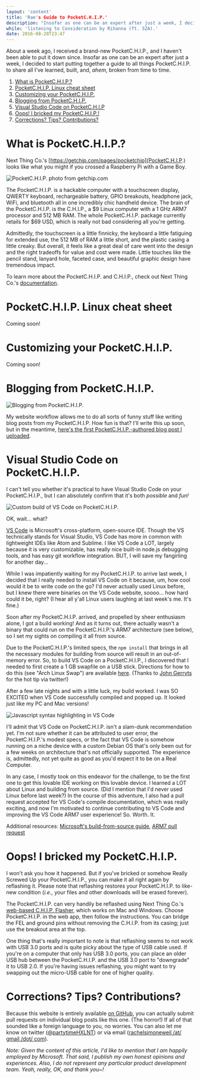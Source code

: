 ```yaml
---
layout: 'content'
title: 'Rae's Guide to PocketC.H.I.P.'
description: "Insofar as one can be an expert after just a week, I decided to start putting together a guide to all things PocketC.H.I.P. to share all I've learned, built, and, ahem, broken from time to time."
while: 'listening to Consideration by Rihanna (ft. SZA).'
date: 2016-08-28T23:47
---
```


About a week ago, I received a brand-new PocketC.H.I.P., and I haven't been able to put it down since. Insofar as one can be an expert after just a week, I decided to start putting together a guide to all things PocketC.H.I.P. to share all I've learned, built, and, *ahem*, broken from time to time.

1. [What is PocketC.H.I.P.?](#what-is-pocketchip)
2. [PocketC.H.I.P. Linux cheat sheet](#pocketchip-linux-cheat-sheet)
3. [Customizing your PocketC.H.I.P.](#customizing-your-pocketchip)
4. [Blogging from PocketC.H.I.P.](#blogging-from-pocketchip)
5. [Visual Studio Code on PocketC.H.I.P](#visual-studio-code-on-pocketchip)
6. [Oops! I bricked my PocketC.H.I.P.!](#oops-i-bricked-my-pocketchip)
7. [Corrections? Tips? Contributions?](#corrections-tips-contributions) 

# What is PocketC.H.I.P.?

Next Thing Co.'s [https://getchip.com/pages/pocketchip](PocketC.H.I.P.) looks like what you might if you crossed a Raspberry Pi with a Game Boy. 

![PocketC.H.I.P. photo from getchip.com](img/pocket.jpg)

The PocketC.H.I.P. is a hackable computer with a touchscreen display, QWERTY keyboard, rechargeable battery, GPIO breakouts, headphone jack, WiFi, and bluetooth all in one incredibly chic handheld device. The brain of the PocketC.H.I.P. is the C.H.I.P., a $9 Linux computer with a 1 GHz ARM7 processor and 512 MB RAM. The whole PocketC.H.I.P. package currently retails for $69 USD, which is really not bad considering all you're getting.

Admittedly, the touchscreen is a little finnicky, the keyboard a little fatiguing for extended use, the 512 MB of RAM a little short, and the plastic casing a little creaky. But overall, it feels like a great deal of care went into the design and the right tradeoffs for value and cost were made. Little touches like the pencil stand, lanyard hole, faceted case, and beautiful graphic design have tremendous impact.

To learn more about the PocketC.H.I.P. and C.H.I.P., check out Next Thing Co.'s [documentation](http://docs.getchip.com/).

# PocketC.H.I.P. Linux cheat sheet

Coming soon!

# Customizing your PocketC.H.I.P.

Coming soon!

# Blogging from PocketC.H.I.P.

![Blogging from PocketC.H.I.P.](img/blogging.jpg)

My website workflow allows me to do all sorts of funny stuff like writing blog posts from my PocketC.H.I.P. How fun is that? I'll write this up soon, but in the meantime, [here's the first PocketC.H.I.P.-authored blog post I uploaded](http://nobadmemories.com/blog/2016/08/whaaa-blogging-from-my-pocketchip).

# Visual Studio Code on PocketC.H.I.P.

I can't tell you whether it's practical to have Visual Studio Code on your PocketC.H.I.P., but I can absolutely confirm that it's both *possible* and *fun!*

![Custom build of VS Code on PocketC.H.I.P.](img/vscode2.jpg)

OK, wait... what?

[VS Code](http://code.visualstudio.com) is Microsoft's cross-platform, open-source IDE. Though the VS technically stands for Visual Studio, VS Code has more in common with lightweight IDEs like Atom and Sublime. I like VS Code a LOT, largely because it is very customizable, has really nice built-in node.js debugging tools, and has easy git workflow integration. BUT, I will save my fangirling for another day...

While I was impatiently waiting for my PocketC.H.I.P. to arrive last week, I decided that I really needed to install VS Code on it because, um, how cool would it be to write code on the go? I'd never actually used Linux before, but I knew there were binaries on the VS Code website, soooo... how hard could it be, right? (I hear all y'all Linux users laughing at last week's me. It's fine.)

Soon after my PocketC.H.I.P. arrived, and propelled by sheer enthusiasm alone, I got a build working! And as it turns out, there actually wasn't a binary that could run on the PocketC.H.I.P.'s ARM7 architecture (see below), so I set my sights on compiling it all from source.

Due to the PocketC.H.I.P.'s limited specs, the `npm install` that brings in all the necessary modules for building from source will result in an out-of-memory error. So, to build VS Code on a PocketC.H.I.P., I discovered that I needed to first create a 1 GB swapfile on a USB stick. Directions for how to do this (see "Arch Linux Swap") are available [here](http://raspberrypimaker.com/adding-swap-to-the-raspberrypi/). (Thanks to [John Gerryts](https://twitter.com/phonikg) for the hot tip via twitter!) 

After a few late nights and with a little luck, my build worked. I was SO EXCITED when VS Code successfully compiled and popped up. It looked just like my PC and Mac versions! 

![Javascript syntax highlighting in VS Code](img/pocketjavascript.jpg)

I'll admit that VS Code on PocketC.H.I.P. isn't a slam-dunk recommendation yet. I'm not sure whether it can be attributed to user error, the PocketC.H.I.P.'s modest specs, or the fact that VS Code is somehow running on a niche device with a custom Debian OS that's only been out for a few weeks on architecture that's not officially supported. The experience is, admittedly, not yet quite as good as you'd expect it to be on a Real Computer.

In any case, I mostly took on this endeavor for the challenge, to be the first one to get this lovable IDE working on this lovable device. I learned a LOT about Linux and building from source. (Did I mention that I'd never used Linux before last week?) In the course of this adventure, I also had a pull request accepted for VS Code's compile documentation, which was really exciting, and now I'm motivated to continue contributing to VS Code and improving the VS Code ARM7 user experience! So. Worth. It.

Additional resources: [Microsoft's build-from-source guide](https://github.com/Microsoft/vscode/wiki/How-to-Contribute#build-and-run-from-source), [ARM7 pull request](https://github.com/Microsoft/vscode/pull/10923)

# Oops! I bricked my PocketC.H.I.P.

I won't ask you how it happened. But if you've bricked or somehow Really Screwed Up your PocketC.H.I.P., you can make it all right again by reflashing it. Please note that reflashing restores your PocketC.H.I.P. to like-new condition (*i.e.,* your files and other downloads will be erased forever).

The PocketC.H.I.P. can very handily be reflashed using Next Thing Co.'s [web-based C.H.I.P. Flasher](http://flash.getchip.com/), which works on Mac and Windows. Choose PocketC.H.I.P. in the web app, then follow the instructions. You can bridge the FEL and ground pins without removing the C.H.I.P. from its casing; just use the breakout area at the top.

One thing that's really important to note is that reflashing seems to not work with USB 3.0 ports and is quite picky about the type of USB cable used. If you're on a computer that only has USB 3.0 ports, you can place an older USB hub between the PocketC.H.I.P. and the USB 3.0 port to "downgrade" it to USB 2.0. If you're having issues reflashing, you might want to try swapping out the micro-USB cable for one of higher quality.

# Corrections? Tips? Contributions?

Because this website is entirely available [on GitHub](https://github.com/hxlnt/nobadmemories.com/tree/master/src/render/posts), you can actually submit pull requests on individual blog posts like this one. (The horror!) If all of that sounded like a foreign language to you, no worries. You can also let me know on twitter ([@partytimeHXLNT](http://www.twitter.com/partytimehxlnt)) or via email ([rachelsimoneweil /at/ gmail /dot/ com](mailto:rachelsimoneweil@gmail.com)).

*Note: Given the content of this article, I'd like to mention that I am happily employed by Microsoft. That said, I publish my own honest opinions and experiences. Also, I do not represent any particular product development team. Yeah, really, OK, and thank you~!*
